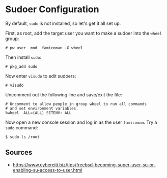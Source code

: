 # Sudoer Configuration

By default, `sudo` is not installed, so let's get it all set up.

First, as root, add the target user you want to make a sudoer into the `wheel` group:

```
# pw user  mod  famicoman -G wheel
```

Then install `sudo`:

```
# pkg_add sudo
```

Now enter `visudo` to edit sudoers:

```
# visudo
```

Uncomment out the following line and save/exit the file:

```
# Uncomment to allow people in group wheel to run all commands
# and set environment variables.
%wheel  ALL=(ALL) SETENV: ALL
```

Now open a new console session and log in as the user `famicoman`. Try a `sudo` command:

```
$ sudo ls /root
```

## Sources
* https://www.cyberciti.biz/tips/freebsd-becoming-super-user-su-or-enabling-su-access-to-user.html